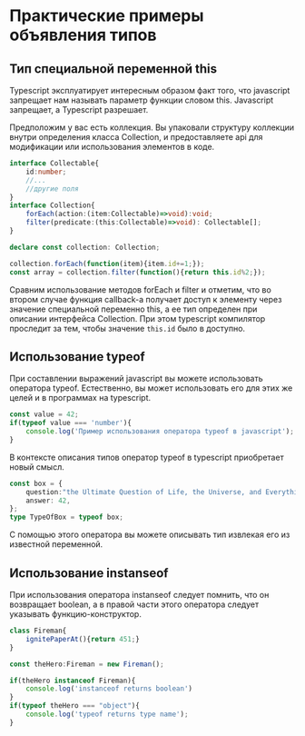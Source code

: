 # Практические примеры объявления типов

## Тип специальной переменной this

Typescript эксплуатирует интересным образом факт того, что javascript запрещает нам называть параметр функции словом this. Javascript запрещает, а Typescript разрешает.

Предположим у вас есть коллекция. Вы упаковали структуру коллекции внутри определения класса Collection, и предоставляете api для модификации или использования элементов в коде.

```typescript
interface Collectable{
    id:number;
    //...
    //другие поля
}
interface Collection{
    forEach(action:(item:Collectable)=>void):void;
    filter(predicate:(this:Collectable)=>void): Collectable[];
}

declare const collection: Collection;

collection.forEach(function(item){item.id+=1;});
const array = collection.filter(function(){return this.id%2;});

```

Сравним использование методов forEach и filter и отметим, что во втором случае функция callback-а получает доступ к элементу через значение специальной переменно this, а ее тип определен при описании интерфейса Collection. При этом typescript компилятор проследит за тем, чтобы значение `this.id` было в доступно.

## Использование typeof

При составлении выражений javascript вы можете использовать оператора typeof. Естественно, вы может использовать его для этих же целей и в программах на typescript.

```javascript
const value = 42;
if(typeof value === 'number'){
    console.log('Пример использования оператора typeof в javascript');
}
```

В контексте описания типов оператор typeof в typescript приобретает новый смысл.

```typescript
const box = {
    question:"the Ultimate Question of Life, the Universe, and Everything",
    answer: 42,
};
type TypeOfBox = typeof box;

```

С помощью этого оператора вы можете описывать тип извлекая его из известной переменной.

## Использование instanseof

При использования оператора instanseof следует помнить, что он возвращает boolean, а в правой части этого оператора следует указывать функцию-конструктор.

```typescript
class Fireman{
    ignitePaperAt(){return 451;}
}

const theHero:Fireman = new Fireman();

if(theHero instanceof Fireman){
    console.log('instanceof returns boolean')
}
if(typeof theHero === "object"){
    console.log('typeof returns type name');
}
```

